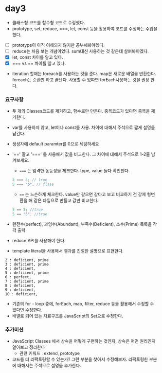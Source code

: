 # day3

- 클래스형 코드를 함수형 코드로 수정했다.
- prototype, set, reduce, ===, let, const 등을 활용하여 코드를 수정하는 수업을 했다.
- [ ] prototype이 아직 이해되지 않지만 공부해봐야겠다.
- [ ] reduce는 처음 보는 개념이었다. sum대신 사용하는 것 같은데 살펴봐야겠다.
- [x] let, const 차이를 알고 있다.
- [x] === vs == 차이를 알고 있다.
- iteration 할때는 foreach를 사용하는 것을 준다. map은 새로운 배열을 반환한다. foreach는 순환만 하고 끝난다. 사용할 수 있따면 forEach사용하는 것을 권장 한다.

### 요구사항

- 두 개의 Classes코드를 제거하고, 함수로만 만든다. 중복코드가 있다면 중복을 제거한다.
- var를 사용하지 않고, let이나 const를 사용. 차이에 대해서 주석으로 짧게 설명을 남긴다.
- 생성자에 default paramter를 0으로 세팅하세요
- '==' 말고 '===' 를 사용해서 값을 비교한다. 그 차이에 대해서 주석으로 1-2줄 남겨보세요.

  - `===` 는 엄격한 동등성을 체크한다. type, value 둘다 확인한다.

  ```javascript
  5 === 5; // true
  5 === "5"; // flase
  ```

  - `==` 는 느슨하게 체크한다. value만 같으면 같다고 보고 비교하기 전 강제 형변환을 해 같은 타입으로 만들고 값만 비교한다.

  ```js
  5 == 5; //true
  5 == "5"; //true
  ```

- 완전수(perfect), 과잉수(Abundant), 부족수(Deficient), 소수(Prime) 목록을 각각 출력
- reduce API를 사용해야 한다.
- template literal을 사용해서 결과를 친절한 설명으로 표현한다.

```
2 : deficient, prime
3 : deficient, prime
4 : deficient,
5 : deficient, prime
6 : perfect,
7 : deficient, prime
8 : deficient,
9 : deficient,
10 : deficient,
```

- 기존의 for - loop 중에, forEach, map, filter, reduce 등을 활용해서 수정할 수 있다면 수정한다.
- 배열로 되어 있는 자료구조를 JavaScript의 Set으로 수정한다.

### 추가미션

- JavaScript Classes 에서 상속을 어떻게 구현하는 것인지, 상속은 어떤 원리인지 알아보고 정리한다
  - 관련 키워드 : extend, prototype
- 코드를 더 리팩토링할 수 있는가? 그런 부분을 찾아서 수정해보자. 리팩토링한 부분에 대해서는 주석으로 설명을 추가한다.
